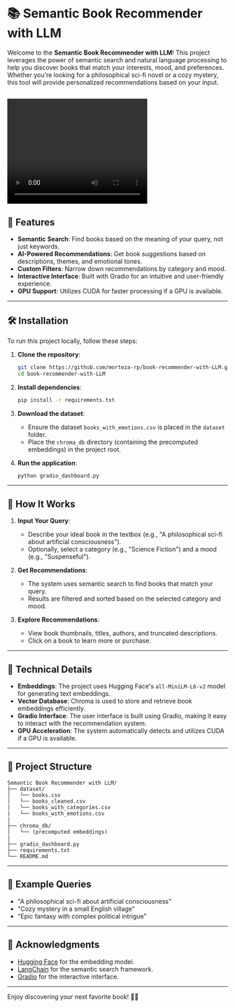 # 📚 Semantic Book Recommender with LLM

Welcome to the **Semantic Book Recommender with LLM**! This project leverages the power of semantic search and natural language processing to help you discover books that match your interests, mood, and preferences. Whether you're looking for a philosophical sci-fi novel or a cozy mystery, this tool will provide personalized recommendations based on your input.

<video src="dataset\2025-02-09-23-36-40.mp4" width="320" height="240" controls></video>
---

## 🚀 Features

- **Semantic Search**: Find books based on the meaning of your query, not just keywords.
- **AI-Powered Recommendations**: Get book suggestions based on descriptions, themes, and emotional tones.
- **Custom Filters**: Narrow down recommendations by category and mood.
- **Interactive Interface**: Built with Gradio for an intuitive and user-friendly experience.
- **GPU Support**: Utilizes CUDA for faster processing if a GPU is available.

---

## 🛠️ Installation

To run this project locally, follow these steps:

1. **Clone the repository**:
   ```bash
   git clone https://github.com/morteza-rp/book-recommender-with-LLM.git
   cd book-recommender-with-LLM
   ```

2. **Install dependencies**:
   ```bash
   pip install -r requirements.txt
   ```

3. **Download the dataset**:
   - Ensure the dataset `books_with_emotions.csv` is placed in the `dataset` folder.
   - Place the `chroma_db` directory (containing the precomputed embeddings) in the project root.

4. **Run the application**:
   ```bash
   python gradio_dashboard.py
   ```

---

## 🎯 How It Works

1. **Input Your Query**:
   - Describe your ideal book in the textbox (e.g., "A philosophical sci-fi about artificial consciousness").
   - Optionally, select a category (e.g., "Science Fiction") and a mood (e.g., "Suspenseful").

2. **Get Recommendations**:
   - The system uses semantic search to find books that match your query.
   - Results are filtered and sorted based on the selected category and mood.

3. **Explore Recommendations**:
   - View book thumbnails, titles, authors, and truncated descriptions.
   - Click on a book to learn more or purchase.

---

## 🧠 Technical Details

- **Embeddings**: The project uses Hugging Face's `all-MiniLM-L6-v2` model for generating text embeddings.
- **Vector Database**: Chroma is used to store and retrieve book embeddings efficiently.
- **Gradio Interface**: The user interface is built using Gradio, making it easy to interact with the recommendation system.
- **GPU Acceleration**: The system automatically detects and utilizes CUDA if a GPU is available.

---

## 📂 Project Structure

```
Semantic Book Recommender with LLM/
├── dataset/
│   └── books.csv
|   └── books_cleaned.csv
|   └── books_with_categories.csv
|   └── books_with_emotions.csv
|
├── chroma_db/
│   └── (precomputed embeddings)
|
├── gradio_dashboard.py
├── requirements.txt
└── README.md
```

---

## 🤖 Example Queries

- "A philosophical sci-fi about artificial consciousness"
- "Cozy mystery in a small English village"
- "Epic fantasy with complex political intrigue"

---

## 🙏 Acknowledgments

- [Hugging Face](https://huggingface.co/) for the embedding model.
- [LangChain](https://www.langchain.com/) for the semantic search framework.
- [Gradio](https://www.gradio.app/) for the interactive interface.

---

Enjoy discovering your next favorite book! 📖✨
